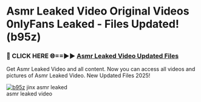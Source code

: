 # Asmr Leaked Video Original Videos 0nlyFans Leaked - Files Updated! (b95z)

<h3>🔴 CLICK HERE 🌐==►► <a href="https://tinyurl.com/2wckxsce" rel="nofollow">Asmr Leaked Video Updated Files</a></h3>

Get Asmr Leaked Video and all content. Now you can access all videos and pictures of Asmr Leaked Video. New Updated Files 2025!

[![b95z](https://i.imgur.com/AFduVYN.gif)](https://tinyurl.com/2wckxsce)
jinx asmr leaked<br>
asmr leaked video